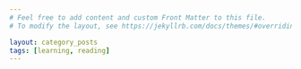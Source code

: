 ```yaml
---
# Feel free to add content and custom Front Matter to this file.
# To modify the layout, see https://jekyllrb.com/docs/themes/#overriding-theme-defaults

layout: category_posts
tags: [learning, reading]
---
```

